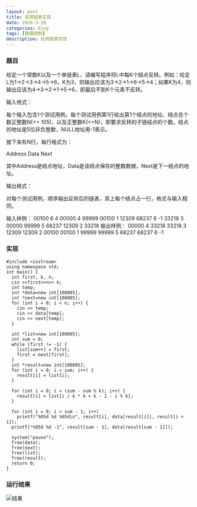 ```yaml
---
layout: post
title: 反转链表实现
date: 2016-3-28
categories: blog
tags: [数据结构]
description: 反转链表实现
---
```


### 题目      

给定一个常数K以及一个单链表L，请编写程序将L中每K个结点反转。例如：给定L为1→2→3→4→5→6，K为3，则输出应该为3→2→1→6→5→4；如果K为4，则输出应该为4→3→2→1→5→6，即最后不到K个元素不反转。

输入格式：

每个输入包含1个测试用例。每个测试用例第1行给出第1个结点的地址、结点总个数正整数N(<= 105)、以及正整数K(<=N)，即要求反转的子链结点的个数。结点的地址是5位非负整数，NULL地址用-1表示。

接下来有N行，每行格式为：

Address Data Next

其中Address是结点地址，Data是该结点保存的整数数据，Next是下一结点的地址。

输出格式：

对每个测试用例，顺序输出反转后的链表，其上每个结点占一行，格式与输入相同。

输入样例：
00100 6 4
00000 4 99999
00100 1 12309
68237 6 -1
33218 3 00000
99999 5 68237
12309 2 33218
输出样例：
00000 4 33218
33218 3 12309
12309 2 00100
00100 1 99999
99999 5 68237
68237 6 -1

### 实现

```
#include <iostream>
using namespace std;
int main() {
  int first, k, n;
  cin >>first>>n>> k;
  int temp;
  int *data=new int[100005];
  int *next=new int[100005];
  for (int i = 0; i < n; i++) {
    cin >> temp;
    cin >> data[temp];
    cin >> next[temp];
  }

  int *list=new int[100005];
  int sum = 0;
  while (first != -1) {
    list[sum++] = first;
    first = next[first];
  }
  int *result=new int[100005];
  for (int i = 0; i < sum; i++) {
    result[i] = list[i];
  }

  for (int i = 0; i < (sum - sum % k); i++) {
    result[i] = list[i / k * k + k - 1 - i % k];
  }

  for (int i = 0; i < sum - 1; i++)
    printf("%05d %d %05d\n", result[i], data[result[i]], result[i + 1]);
  printf("%05d %d -1", result[sum - 1], data[result[sum - 1]]);
  
  system("pause");
  free(data);
  free(next);
  free(list);
  free(result);
  return 0;
}
```

### 运行结果    

![结果](http://img.blog.csdn.net/20160328085104830)










